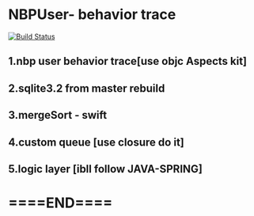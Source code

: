 # NBPUser- behavior trace

[![Build Status](https://travis-ci.org/Alamofire/Alamofire.svg?branch=master)](https://travis-ci.org/Alamofire/Alamofire)

## 1.nbp user behavior trace[use objc Aspects kit]

## 2.sqlite3.2 from master rebuild ###

## 3.mergeSort - swift

## 4.custom queue [use closure do it]

## 5.logic layer [ibll follow JAVA-SPRING]

# ====END====
